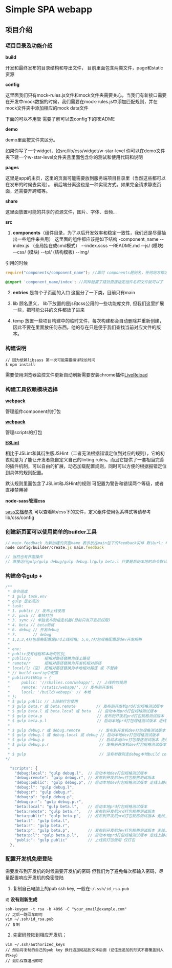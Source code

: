# Simple SPA webapp

## 项目介绍

### 项目目录及功能介绍

**build**

开发和最终发布的目录结构和导出文件，
目前里面包含两类文件，page和static资源

**config**

这里面我们只有mock-rules.js文件和mock文件夹需要关心，当我们有新接口需要在开发中mock数据的时候，我们需要在mock-rules.js中添加匹配规则，并在mock文件夹中添加相应的mock data文件

下面的可以不用管 需要了解可以去config下的README

**demo**

demo里面按文件夹区分。

如果你写了一个widget，如src/lib/css/widget/w-star-level 你可以在demo文件夹下建一个w-star-level文件夹且里面包含你的测试和使用代码和说明

**pages**

这里是app的主页，这里的页面可能需要放到服务端项目目录里（当然这些都可以在发布的时候去实现）。
前后端分离这也是一种实现方式。如果完全请求静态页面，还需要开跨域等。

**share**

这里面放置可能的共享的资源文件，图片、字体、音频...

**src**

1. **components**（组件目录，为了以后开发效率和稳定一致性，我们还是尽量抽出一些组件来共用）
这里面的组件都应该是如下结构
-component_name
--index.js  （全局挂在或cmd模式）
--index.scss 
--README.md
--js/  (模块)
--css/ (模块)
--tpl/ (结构模板)
--img/

引用的时候

```js
require("components/component_name"); //即可 components是别名，任何地方都这样写都会指定到正确组件目录的，然后别忘了在使用的页面或全局import scss
```

```scss
@import 'component_name/index'; //同样配置了路劲直接指定组件名和文件就可以了
```

2. **entries** 是每个子页面的入口
这里分了一下类，目前只有main

3. lib 顾名思义， lib下放置的是js和css公用的一些功能库文件, 但我们这里扩展一些，把可能公共的文件都放了进来

4. temp 放置一些项目构建中的临时文件，每次构建都会自动删除并重新创建，因此不要在里面放任何东西。他的存在只是便于我们查找当前对应文件的版本。

### 构建说明

```
// 因为依赖libsass 第一次可能需要编译较长时间
$ npm install
```

需要使用浏览器监控文件更新自动刷新需要安装chrome插件[LiveReload](https://chrome.google.com/webstore/detail/livereload/jnihajbhpnppcggbcgedagnkighmdlei)

### 构建工具依赖模块选择

**[webpack](http://webpack.github.io/docs/)**

管理组件component的打包

<!-- **[gulp-fecmd](https://www.npmjs.com/package/gulp-fecmd)** -->
**[webpack](http://webpack.github.io/docs/)**

管理scripts的打包

**[ESLint](https://www.npmjs.com/package/gulp-eslint)**

相比于JSLint和其衍生版JSHint（二者无法根据错误定位到对应的规则），它的初衷就是为了能让开发者能自定义自己的linting rules。而且它提供了一套相当完善的插件机制，可以自由的扩展，动态加载配置规则，同时可以方便的根据报错定位到具体的规则配置。

默认规则里面包含了JSLint和JSHint的规则
可配置为警告和错误两个等级，或者直接禁用掉

**node-sass管理css**

[sass文档参考](http://sass.bootcss.com/docs/sass-reference/)
可以查看lib/css下的文件，定义组件使用色系样式等请参考lib/css/config

### 创建新页面可以使用简单的builder工具

```js
// main.feedback 为新创建的页面name 表示放在main包下的feedback实体 默认url: #feedback
node config/builder/create.js main.feedback

// 当然也有界面操作 
// 直接运行gulp/gulp debug/gulp debug.l/gulp beta.l 只要是启动本地的命令默认都会启动builder的开发操作界面
```

### 构建命令gulp +

```js
/**
 * 命令组成
 * $ gulp task.env
 * gulp 是必须的
 * task:
 * 1. public // 发布上线使用
 * 2. pack // 单独打包
 * 3. sync // 单独发布到指定机器(目前只有开发机权限)
 * 4. beta // beta测试
 * 6. debug // 开发debug
 * 7.       // debug
 * 1,2,3,4打包规格配置是prd上线规格; 5,6,7打包规格配置是dev开发规格
 * 
 * env:
 * public没有远程和本地的区别,
 * public/p      把相对路径替换为线上路径
 * remote/r      把相对路径替换为开发机相对路径
 * local/l/（空） 把相对路径替换为本地相对路径 或 不替换
 * // build-config中配置
 * publicPathMap = {
 *     public: '//shalles.com/webapp/', // 上线的时候用
 *     remote: '/static/webapp/', // 发布到开发机
 *     local: '/build/webapp/' // 本地
 * };
 * $ gulp public // 上线前打包使用
 * $ gulp beta.r 或 beta.remote         // 发布到开发机prd打包规格测试版本
 * $ gulp beta.l 或 beta.local 或 beta   // 启动本地prd打包规格测试版本
 * $ gulp beta.p                        // 发布到开发机prd打包规格测试版本 走线上静态文件路径
 * $ gulp beta.p.l                      // 启动本地prd打包规格测试版本 走线上静态文件路径
 * 
 * $ gulp debug.r 或 debug.remote        // 发布到开发机dev打包规格测试版本
 * $ gulp debug.l 或 debug.local 或 debug // 启动本地dev打包规格测试版本
 * $ gulp debug.p                        // 启动本地dev打包规格测试版本 走线上静态文件路径
 * $ gulp debug.p.r                      // 发布到开发机dev打包规格测试版本 走线上静态文件路径
 * 
 * $ gulp                                // 没有参数则走debug本地build config配置
*/

  "scripts": {
    "debug:local": "gulp debug.l",  // 启动本地dev打包规格测试版本
    "debug:remote": "gulp debug.r", // 发布到开发机dev打包规格测试版本
    "debug:public": "gulp debug.p", // 启动本地dev打包规格测试版本 走线上静态文件路径
    "debug:l": "gulp debug.l",
    "debug:r": "gulp debug.r",
    "debug:p": "gulp debug.p",
    "debug:p:r": "gulp debug.p.r",
    "beta:local": "gulp beta.l",    // 启动本地prd打包规格测试版本
    "beta:remote": "gulp beta.r",   // 发布到开发机prd打包规格测试版本
    "beta:public": "gulp beta.p",   // 发布到开发机prd打包规格测试版本 走线上静态文件路径
    "beta:l": "gulp beta.l",
    "beta:r": "gulp beta.r",
    "beta:p": "gulp beta.p",        // 发布到开发机dev打包规格测试版本 走线上静态文件路径
    "beta:p:l": "gulp beta.p.l",    // 启动本地prd打包规格测试版本 走线上静态文件路径
    "public": "gulp public"         // 上线前打包使用 仅打包
  },
```


### 配置开发机免密登陆

需要发布到开发机的时候需要开发机的密码
但我们为了避免每次都输入密码，尽量配置响应开发机的免密登陆

1. 复制自己电脑上的pub ssh key, 一般在`~/.ssh/id_rsa.pub`

`或` **没有则新生成**

```shell
ssh-keygen -t rsa -b 4096 -C "your_email@example.com"
// 之后一路回车即可 
vim ~/.ssh/id_rsa.pub
// 复制
```

2. 先密码登陆到相应开发机；

```shell
vim ~/.ssh/authorized_keys 
// 然后将复制的自己的pub key 换行追加粘贴到文本后面（记住是追加的形式不要覆盖别人的key）
// 最后保存退出即可
```
